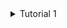 <details>
<summary>Tutorial 1</summary>
  
**Reflection 1**
'''
pada pengembangan fitur saya sudah menerapkan standarisasi clean code mulai dari menggunakan 
nama variabel dan metode yag deskriptif, memecah kode menjadi komponen modular dan menerapkan 
fungsionalitas sesuai kebutuhan, tidak melakukan duplikasi kode dan mengunakan format yang konsisten.

Namun pada saat pengembangan fitur delete thymeleaf saya tidak bisa mendeteksi metode DELETE  sehingga saya 
menambahkan konfigurasi **spring.mvc.hiddenmethod.filter.enabled=true** pada berkas **application.properties**
agar fitur tersebut dapat berfungsi dengan baik.
'''
**Reflection 2**
'''
Setelah menulis unit test, saya merasa kode saya menjadi berfungsi sesuai dengan bagaimana mestinya kode tersebut
harus berjalan karena saya bisa mengetahui bug tersebut secara lebih awal dan dapat memperbaikinya sebelum error-error
yang lain.Namun, saya merasa bahwa tidak ada jumlah exact untuk banyak unit test yang harus dibuat untuk satu kelas, 
Namun, berdasarkan literatur yang saya baca bahwa sekitar 80% dari kode seharusnya tercakup oleh unit test. selain itu, 
Agar unit test cukup untuk mengecheck fungsionallitas fiturnya saya perlu menguji semua fitur dalam program sehingga tidak ada kasus yang tidak tertangani. 
Meskipun mencapai 100% code coverage memberikan suatu keyakinan pada code bahwa sudah benar, hal itu tidak menjamin bahwa kode kita bebas dari bug atau kesalahan.

Setelah saya meninjau kode dari file **CreateProductFunctionalTest.java** saya menyadari bahwa masih terdapat kode yang tidak
menerapkan prinsip clean code karena kesamaan pengujian fungsional seperti pada function **simulation_createProduct_isCorrect(ChromeDriver driver)**
terdapat penggunaan duplikasi code yang digunakan untuk memeriksa detail produk dan jumlah product dalam daftar. Solusi yang bisa dilakukan yaitu dengan
membuat methode untuk baris kode yang serupa.
'''
</details>

